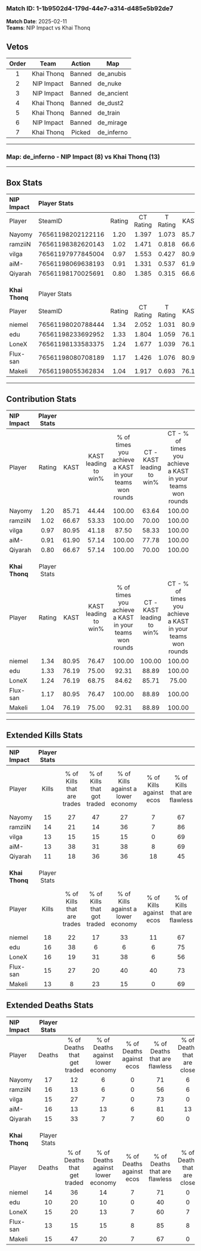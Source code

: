 ### Match ID: 1-1b9502d4-179d-44e7-a314-d485e5b92de7  
**Match Date**: 2025-02-11  
**Teams**: NIP Impact vs Khai Thonq  

## Vetos  

| Order | Team | Action | Map |
| :---: | :--: | :----: | --- |
| 1 | Khai Thonq | Banned | de_anubis |
| 2 | NIP Impact | Banned | de_nuke |
| 3 | NIP Impact | Banned | de_ancient |
| 4 | Khai Thonq | Banned | de_dust2 |
| 5 | Khai Thonq | Banned | de_train |
| 6 | NIP Impact | Banned | de_mirage |
| 7 | Khai Thonq | Picked | de_inferno |

---  

### **Map**: de_inferno - NIP Impact (8) vs Khai Thonq (13)  
---  

## Box Stats  

| **NIP Impact** | Player Stats      |        |           |          |       |      |       |         |        |      |     |
| :- | :- | :-: | :-: | :-: | :-: | :-: | :-: | :-: | :-: | :-: | :-: |
| Player         | SteamID           | Rating | CT Rating | T Rating | KAST  | ADR  | Kills | Assists | Deaths | K/D  | HS% |
| Nayomy         | 76561198202122116 |  1.20  |   1.397   |  1.073   | 85.71 | 94.4 |  15   |    6    |   17   | 0.88 | 53  |
| ramziiN        | 76561198382620143 |  1.02  |   1.471   |  0.818   | 66.67 | 81.6 |  14   |    8    |   16   | 0.88 | 21  |
| vilga          | 76561197977845004 |  0.97  |   1.553   |  0.427   | 80.95 | 47.2 |  13   |    2    |   15   | 0.87 | 38  |
| aiM-           | 76561198069638193 |  0.91  |   1.331   |  0.537   | 61.90 | 76.1 |  13   |    4    |   16   | 0.81 | 61  |
| Qiyarah        | 76561198170025691 |  0.80  |   1.385   |  0.315   | 66.67 | 53.0 |  11   |    2    |   15   | 0.73 | 54  |
|                |                   |        |           |          |       |      |       |         |        |      |     |
|                |                   |        |           |          |       |      |       |         |        |      |     |
|                |                   |        |           |          |       |      |       |         |        |      |     |
| **Khai Thonq** | Player Stats      |        |           |          |       |      |       |         |        |      |     |
| Player         | SteamID           | Rating | CT Rating | T Rating | KAST  | ADR  | Kills | Assists | Deaths | K/D  | HS% |
| niemel         | 76561198020788444 |  1.34  |   2.052   |  1.031   | 80.95 | 89.0 |  18   |    4    |   14   | 1.29 | 27  |
| edu            | 76561198233692952 |  1.33  |   1.804   |  1.059   | 76.19 | 85.9 |  16   |    6    |   10   | 1.60 | 50  |
| LoneX          | 76561198133583375 |  1.24  |   1.677   |  1.039   | 76.19 | 93.2 |  16   |    9    |   15   | 1.07 | 37  |
| Flux-san       | 76561198080708189 |  1.17  |   1.426   |  1.076   | 80.95 | 64.5 |  15   |    6    |   13   | 1.15 | 53  |
| Makeli         | 76561198055362834 |  1.04  |   1.917   |  0.693   | 76.19 | 71.9 |  13   |    8    |   15   | 0.87 | 38  |
---  

## Contribution Stats  

| **NIP Impact** | Player Stats |       |                      |                                                        |                           |                                                             |                          |                                                            |
| :- | :-: | :-: | :-: | :-: | :-: | :-: | :-: | :-: |
| Player         |    Rating    | KAST  | KAST leading to win% | % of times you achieve a KAST in your teams won rounds | CT - KAST leading to win% | CT - % of times you achieve a KAST in your teams won rounds | T - KAST leading to win% | T - % of times you achieve a KAST in your teams won rounds |
| Nayomy         |     1.20     | 85.71 |        44.44         |                         100.00                         |           63.64           |                           100.00                            |          14.29           |                           100.00                           |
| ramziiN        |     1.02     | 66.67 |        53.33         |                         100.00                         |           70.00           |                           100.00                            |          20.00           |                           100.00                           |
| vilga          |     0.97     | 80.95 |        41.18         |                         87.50                          |           58.33           |                           100.00                            |           0.00           |                            0.00                            |
| aiM-           |     0.91     | 61.90 |        57.14         |                         100.00                         |           77.78           |                           100.00                            |          20.00           |                           100.00                           |
| Qiyarah        |     0.80     | 66.67 |        57.14         |                         100.00                         |           70.00           |                           100.00                            |          25.00           |                           100.00                           |
|                |              |       |                      |                                                        |                           |                                                             |                          |                                                            |
|                |              |       |                      |                                                        |                           |                                                             |                          |                                                            |
|                |              |       |                      |                                                        |                           |                                                             |                          |                                                            |
| **Khai Thonq** | Player Stats |       |                      |                                                        |                           |                                                             |                          |                                                            |
| Player         |    Rating    | KAST  | KAST leading to win% | % of times you achieve a KAST in your teams won rounds | CT - KAST leading to win% | CT - % of times you achieve a KAST in your teams won rounds | T - KAST leading to win% | T - % of times you achieve a KAST in your teams won rounds |
| niemel         |     1.34     | 80.95 |        76.47         |                         100.00                         |          100.00           |                           100.00                            |          55.56           |                           100.00                           |
| edu            |     1.33     | 76.19 |        75.00         |                         92.31                          |           88.89           |                           100.00                            |          57.14           |                           80.00                            |
| LoneX          |     1.24     | 76.19 |        68.75         |                         84.62                          |           85.71           |                            75.00                            |          55.56           |                           100.00                           |
| Flux-san       |     1.17     | 80.95 |        76.47         |                         100.00                         |           88.89           |                           100.00                            |          62.50           |                           100.00                           |
| Makeli         |     1.04     | 76.19 |        75.00         |                         92.31                          |           88.89           |                           100.00                            |          57.14           |                           80.00                            |
---  

## Extended Kills Stats  

| **NIP Impact** | Player Stats |                            |                            |                                    |                         |                              |                                 |                                       |                    |           |
| :- | :-: | :-: | :-: | :-: | :-: | :-: | :-: | :-: | :-: | :-: |
| Player         |    Kills     | % of Kills that are trades | % of Kills that got traded | % of Kills against a lower economy | % of Kills against ecos | % of Kills that are flawless | % of Kills that are close duels | % of Kills that are assisted by flash | Pistol Round Kills | AWP Kills |
| Nayomy         |      15      |             27             |             47             |                 27                 |            7            |              67              |                0                |                  20                   |         0          |     3     |
| ramziiN        |      14      |             21             |             14             |                 36                 |            7            |              86              |                7                |                   0                   |         5          |     1     |
| vilga          |      13      |             15             |             15             |                 15                 |            0            |              69              |                8                |                   0                   |         0          |     1     |
| aiM-           |      13      |             38             |             31             |                 38                 |            8            |              69              |                0                |                   0                   |         0          |     0     |
| Qiyarah        |      11      |             18             |             36             |                 36                 |           18            |              45              |                0                |                  18                   |         0          |     1     |
|                |              |                            |                            |                                    |                         |                              |                                 |                                       |                    |           |
|                |              |                            |                            |                                    |                         |                              |                                 |                                       |                    |           |
|                |              |                            |                            |                                    |                         |                              |                                 |                                       |                    |           |
| **Khai Thonq** | Player Stats |                            |                            |                                    |                         |                              |                                 |                                       |                    |           |
| Player         |    Kills     | % of Kills that are trades | % of Kills that got traded | % of Kills against a lower economy | % of Kills against ecos | % of Kills that are flawless | % of Kills that are close duels | % of Kills that are assisted by flash | Pistol Round Kills | AWP Kills |
| niemel         |      18      |             22             |             17             |                 33                 |           11            |              67              |                6                |                   0                   |         5          |     4     |
| edu            |      16      |             38             |             6              |                 6                  |            6            |              75              |                0                |                   6                   |         0          |     0     |
| LoneX          |      16      |             19             |             31             |                 38                 |            6            |              56              |                6                |                  19                   |         0          |     3     |
| Flux-san       |      15      |             27             |             20             |                 40                 |           40            |              73              |                7                |                  13                   |         0          |     1     |
| Makeli         |      13      |             8              |             23             |                 15                 |            0            |              69              |                8                |                  23                   |         0          |     2     |
## Extended Deaths Stats  

| **NIP Impact** | Player Stats |                             |                                   |                          |                               |                            |                           |               |
| :- | :-: | :-: | :-: | :-: | :-: | :-: | :-: | :-: |
| Player         |    Deaths    | % of Deaths that get traded | % of Deaths against lower economy | % of Deaths against ecos | % of Deaths that are flawless | % of Deaths that are close | % of Deaths while blinded | Deaths to AWP |
| Nayomy         |      17      |             12              |                 6                 |            0             |              71               |             6              |            12             |       0       |
| ramziiN        |      16      |             13              |                 6                 |            0             |              56               |             6              |            13             |       1       |
| vilga          |      15      |             27              |                 7                 |            0             |              73               |             0              |            13             |       1       |
| aiM-           |      16      |             13              |                13                 |            6             |              81               |             13             |             6             |       1       |
| Qiyarah        |      15      |             33              |                 7                 |            7             |              60               |             0              |            13             |       2       |
|                |              |                             |                                   |                          |                               |                            |                           |               |
|                |              |                             |                                   |                          |                               |                            |                           |               |
|                |              |                             |                                   |                          |                               |                            |                           |               |
| **Khai Thonq** | Player Stats |                             |                                   |                          |                               |                            |                           |               |
| Player         |    Deaths    | % of Deaths that get traded | % of Deaths against lower economy | % of Deaths against ecos | % of Deaths that are flawless | % of Deaths that are close | % of Deaths while blinded | Deaths to AWP |
| niemel         |      14      |             36              |                14                 |            7             |              71               |             0              |            14             |       1       |
| edu            |      10      |             20              |                10                 |            0             |              40               |             0              |             0             |       0       |
| LoneX          |      15      |             20              |                13                 |            7             |              60               |             7              |             7             |       1       |
| Flux-san       |      13      |             15              |                15                 |            8             |              85               |             8              |             8             |       2       |
| Makeli         |      15      |             47              |                20                 |            7             |              67               |             0              |             7             |       1       |
